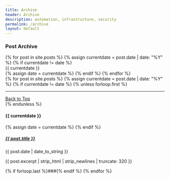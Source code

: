 ```yaml
---
title: Archive
header: Archive
description: automation, infrastructure, security
permalink: /archive
layout: default
---
```


### Post Archive

<div class="container text-center">
  <div class="row row-cols-3">
  {% for post in site.posts %}
  {% assign currentdate = post.date | date: "%Y" %}
  {% if currentdate != date %}
    <div class="col border-bottom pd-2" id="y{{currentdate}}">{{ currentdate }}</div>
  {% assign date = currentdate %} 
  {% endif %}
  {% endfor %}
  </div>
</div>

<div class="col-md-12">
{% for post in site.posts %}
  {% assign currentdate = post.date | date: "%Y" %}
  {% if currentdate != date %}
    {% unless forloop.first %}
    <hr/>
    <div class="d-flex justify-content-end fs-6"><a href="{{ page.url }}/#logo" class="text-uppercase fs-6 text-dark text-decoration-none">Back to Top</a></div>
    {% endunless %}
    <p class="mb-auto px-1"><h4>{{ currentdate }}</h4></p>
    {% assign date = currentdate %}
  {% endif %}
  <a href="{{ post.url }}" class="text-dark text-decoration-none mb-auto ps-1 pt-1"><h5>{{ post.title }}</h5></a>
  <p class="mb-auto px-1">{{ post.date | date_to_string }}</p>
  <p class="mb-auto px-1">{{ post.excerpt | strip_html | strip_newlines | truncate: 320 }}</p>
  {% if forloop.last %}###{% endif %}
{% endfor %}
</div>